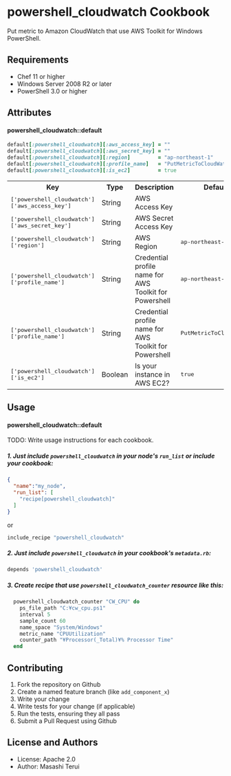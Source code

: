 powershell_cloudwatch Cookbook
==============================
Put metric to Amazon CloudWatch that use AWS Toolkit for Windows PowerShell.

Requirements
------------
* Chef 11 or higher
* Windows Server 2008 R2 or later
* PowerShell 3.0 or higher

Attributes
----------

#### powershell_cloudwatch::default
```ruby
default[:powershell_cloudwatch][:aws_access_key] = ""
default[:powershell_cloudwatch][:aws_secret_key] = ""
default[:powershell_cloudwatch][:region]         = "ap-northeast-1"
default[:powershell_cloudwatch][:profile_name]   = "PutMetricToCloudWatch"
default[:powershell_cloudwatch][:is_ec2]         = true
```

<table>
  <tr>
    <th>Key</th>
    <th>Type</th>
    <th>Description</th>
    <th>Default</th>
  </tr>
  <tr>
    <td><tt>['powershell_cloudwatch']['aws_access_key']</tt></td>
    <td>String</td>
    <td>AWS Access Key</td>
    <td><tt></tt></td>
  </tr>
  <tr>
    <td><tt>['powershell_cloudwatch']['aws_secret_key']</tt></td>
    <td>String</td>
    <td>AWS Secret Access Key</td>
    <td><tt></tt></td>
  </tr>
  <tr>
    <td><tt>['powershell_cloudwatch']['region']</tt></td>
    <td>String</td>
    <td>AWS Region</td>
    <td><tt>ap-northeast-1</tt></td>
  </tr>
  <tr>
    <td><tt>['powershell_cloudwatch']['profile_name']</tt></td>
    <td>String</td>
    <td>Credential profile name for AWS Toolkit for Powershell</td>
    <td><tt>ap-northeast-1</tt></td>
  </tr>
  <tr>
    <td><tt>['powershell_cloudwatch']['profile_name']</tt></td>
    <td>String</td>
    <td>Credential profile name for AWS Toolkit for Powershell</td>
    <td><tt>PutMetricToCloudWatch</tt></td>
  </tr>
  <tr>
    <td><tt>['powershell_cloudwatch']['is_ec2']</tt></td>
    <td>Boolean</td>
    <td>Is your instance in AWS EC2?</td>
    <td><tt>true</tt></td>
  </tr>
</table>

Usage
-----
#### powershell_cloudwatch::default
TODO: Write usage instructions for each cookbook.

##### 1. Just include `powershell_cloudwatch` in your node's `run_list` or include your cookbook:

```json
{
  "name":"my_node",
  "run_list": [
    "recipe[powershell_cloudwatch]"
  ]
}
```
or
```ruby
include_recipe "powershell_cloudwatch"
```

##### 2. Just include `powershell_cloudwatch` in your cookbook's `metadata.rb`:
```ruby
depends 'powershell_cloudwatch'
```

##### 3. Create recipe that use `powershell_cloudwatch_counter` resource like this:
```ruby
  powershell_cloudwatch_counter "CW_CPU" do
    ps_file_path "C:¥cw_cpu.ps1"
    interval 5
    sample_count 60
    name_space "System/Windows"
    metric_name "CPUUtilization"
    counter_path "¥Processor(_Total)¥% Processor Time"
  end
```

Contributing
------------

1. Fork the repository on Github
2. Create a named feature branch (like `add_component_x`)
3. Write your change
4. Write tests for your change (if applicable)
5. Run the tests, ensuring they all pass
6. Submit a Pull Request using Github

License and Authors
-------------------
* License: Apache 2.0
* Author: Masashi Terui